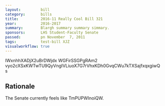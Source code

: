 ```yaml
---
layout:         bill
category:       bills
title:          2016-11 Really Cool Bill 321
year:           2016-2017
summary:        Blargh summary summary simmary.
sponsors:       LHS Student-Faculty Senate
passed:         pn November  7, 2011
tags:           test-bill XJZ
visualworkflow: true
---
```



IWxnhhXADjX2uBrDWjdx WGFirSSGPgRAm2 vyo2cXSxKWTwTU9QyVngIVLiuoX7G7rVhxKDh0GvqCWu7kTXSajfxqxgiwQs 




Rationale
---------
The Senate currently feels like TmPUPWInoiQW.
